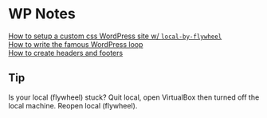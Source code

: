 # WP Notes

[How to setup a custom css WordPress site w/ `local-by-flywheel`](/how-to-setup-a-custom-css-wordpress-site.md)  
[How to write the famous WordPress loop](/how-to-write-the-famous-wordpress-loop.md)  
[How to create headers and footers](/how-to-create-headers-and-footers.md)

## Tip
Is your local (flywheel) stuck? Quit local, open VirtualBox then turned off the local machine. Reopen local (flywheel).
